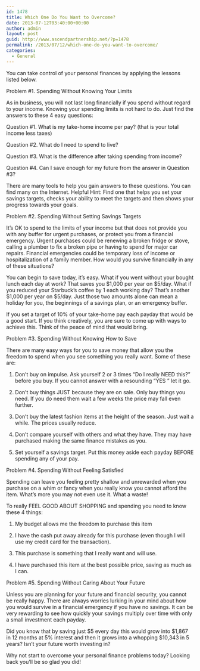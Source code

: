 ```yaml
---
id: 1478
title: Which One Do You Want to Overcome?
date: 2013-07-12T03:40:00+00:00
author: admin
layout: post
guid: http://www.ascendpartnership.net/?p=1478
permalink: /2013/07/12/which-one-do-you-want-to-overcome/
categories:
  - General
---
```

You can take control of your personal finances by applying the lessons listed below.

Problem #1. Spending Without Knowing Your Limits

As in business, you will not last long financially if you spend without regard to your income. Knowing your spending limits is not hard to do. Just find the answers to these 4 easy questions:

Question #1. What is my take-home income per pay? (that is your total income less taxes)

Question #2. What do I need to spend to live?

Question #3. What is the difference after taking spending from income?

Question #4. Can I save enough for my future from the answer in Question #3?

There are many tools to help you gain answers to these questions. You can find many on the Internet. Helpful Hint: Find one that helps you set your savings targets, checks your ability to meet the targets and then shows your progress towards your goals.

Problem #2. Spending Without Setting Savings Targets

It&#8217;s OK to spend to the limits of your income but that does not provide you with any buffer for urgent purchases, or protect you from a financial emergency. Urgent purchases could be renewing a broken fridge or stove, calling a plumber to fix a broken pipe or having to spend for major car repairs. Financial emergencies could be temporary loss of income or hospitalization of a family member. How would you survive financially in any of these situations?

You can begin to save today, it&#8217;s easy. What if you went without your bought lunch each day at work? That saves you $1,000 per year on $5/day. What if you reduced your Starbuck&#8217;s coffee by 1 each working day? That&#8217;s another $1,000 per year on $5/day. Just those two amounts alone can mean a holiday for you, the beginnings of a savings plan, or an emergency buffer.

If you set a target of 10% of your take-home pay each payday that would be a good start. If you think creatively, you are sure to come up with ways to achieve this. Think of the peace of mind that would bring.

Problem #3. Spending Without Knowing How to Save

There are many easy ways for you to save money that allow you the freedom to spend when you see something you really want. Some of these are:

1. Don&#8217;t buy on impulse. Ask yourself 2 or 3 times &#8220;Do I really NEED this?&#8221; before you buy. If you cannot answer with a resounding &#8220;YES &#8221; let it go.

2. Don&#8217;t buy things JUST because they are on sale. Only buy things you need. If you do need them wait a few weeks the price may fall even further.

3. Don&#8217;t buy the latest fashion items at the height of the season. Just wait a while. The prices usually reduce.

4. Don&#8217;t compare yourself with others and what they have. They may have purchased making the same finance mistakes as you.

5. Set yourself a savings target. Put this money aside each payday BEFORE spending any of your pay.

Problem #4. Spending Without Feeling Satisfied

Spending can leave you feeling pretty shallow and unrewarded when you purchase on a whim or fancy when you really know you cannot afford the item. What&#8217;s more you may not even use it. What a waste!

To really FEEL GOOD ABOUT SHOPPING and spending you need to know these 4 things:

1. My budget allows me the freedom to purchase this item

2. I have the cash put away already for this purchase (even though I will use my credit card for the transaction).

3. This purchase is something that I really want and will use.

4. I have purchased this item at the best possible price, saving as much as I can.

Problem #5. Spending Without Caring About Your Future

Unless you are planning for your future and financial security, you cannot be really happy. There are always worries lurking in your mind about how you would survive in a financial emergency if you have no savings. It can be very rewarding to see how quickly your savings multiply over time with only a small investment each payday.

Did you know that by saving just $5 every day this would grow into $1,867 in 12 months at 5% interest and then it grows into a whopping $10,343 in 5 years? Isn&#8217;t your future worth investing in?

Why not start to overcome your personal finance problems today? Looking back you&#8217;ll be so glad you did!
